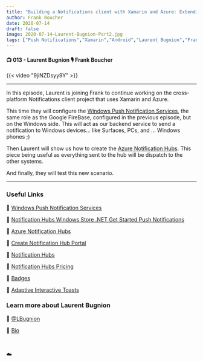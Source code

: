 ```yaml
---
title: "Building a Notifications client with Xamarin and Azure: Extending the infrastructure to Windows and adding the Notification Hub - Part 2"
author: Frank Boucher
date: 2020-07-14
draft: false
image: 2020-07-14–Laurent-Bugnion-Part2.jpg
tags: ["Push Notifications","Xamarin","Android","Laurent Bugnion","Frank Boucher"]
---
```


#### 📺 013 - Laurent Bugnion 🎙️ Frank Boucher

<!--more-->

{{< video "9jiNZDsyy9Y" >}}


---

In this episode, Laurent is joining Frank to continue working on the cross-platform Notifications client project that uses Xamarin and Azure. 

This time they will configure the [Windows Push Notification Services](https://docs.microsoft.com/en-us/windows/uwp/design/shell/tiles-and-notifications/windows-push-notification-services--wns--overview?WT.mc_id=allaroundazure-blog-lbugnion), the same role as the Google FireBase, configured in the previous episode, but on the Windows side. This will act as our backend service to send a notification to Windows devices... like Surfaces, PCs, and ... Windows phones ;) 

Then Laurent will show us how to create the [Azure Notification Hubs](https://docs.microsoft.com/en-us/azure/notification-hubs/?WT.mc_id=allaroundazure-blog-lbugnion). This piece being useful as everything sent to the hub will be dispatch to the other systems.

And finally, they will test this new scenario.

---

### Useful Links

🔗 [Windows Push Notification Services](https://docs.microsoft.com/en-us/windows/uwp/design/shell/tiles-and-notifications/windows-push-notification-services--wns--overview?WT.mc_id=allaroundazure-blog-lbugnion)

🔗 [Notification Hubs Windows Store .NET Get Started Push Notifications](https://docs.microsoft.com/en-us/azure/notification-hubs/?WT.mc_id=allaroundazure-blog-lbugnion)

🔗 [Azure Notification Hubs](https://docs.microsoft.com/en-us/azure/notification-hubs/?WT.mc_id=allaroundazure-blog-lbugnion)

🔗 [Create Notification Hub Portal](https://docs.microsoft.com/en-us/azure/notification-hubs/create-notification-hub-portal?WT.mc_id=allaroundazure-blog-lbugnion)

🔗 [Notification Hubs](https://azure.microsoft.com/en-us/services/notification-hubs/?WT.mc_id=allaroundazure-blog-lbugnion)

🔗 [Notification Hubs Pricing](https://azure.microsoft.com/en-us/pricing/details/notification-hubs/?WT.mc_id=allaroundazure-blog-lbugnion)

🔗 [Badges](https://docs.microsoft.com/en-us/windows/uwp/design/shell/tiles-and-notifications/badges?WT.mc_id=allaroundazure-blog-lbugnion)

🔗 [Adaptive Interactive Toasts](https://docs.microsoft.com/en-us/windows/uwp/design/shell/tiles-and-notifications/adaptive-interactive-toasts?WT.mc_id=allaroundazure-video-lbugnion)


### Learn more about Laurent Bugnion

🔗 [@LBugnion](https://twitter.com/lbugnion)

🔗 [Bio](https://developer.microsoft.com/en-us/advocates/laurent_bugnion)

<br />

☁️
